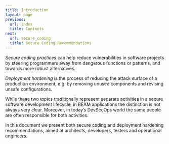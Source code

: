```yaml
---
title: Introduction
layout: page
previous:
  url: index
  title: Contents
next:
  url: secure_coding
  title: Secure Coding Recommendations
---
```


*Secure coding practices* can help reduce vulnerabilities in software projects by steering programmers away from dangerous functions or patterns, and towards more robust alternatives.

*Deployment hardening* is the process of reducing the attack surface of a production environment, e.g. by removing unused components and revising unsafe configurations.

While these two topics traditionally represent separate activities in a secure software development lifecycle, in BEAM applications the distinction is not always very clear. Moreover, in today’s DevSecOps world the same people are often responsible for both activities.

In this document we present both secure coding and deployment hardening recommendations, aimed at architects, developers, testers and operational engineers.
